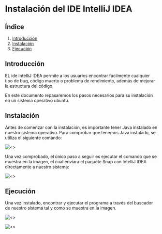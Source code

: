 # Instalación del IDE IntelliJ IDEA

## Índice
1. [Introducción](#introducción)
2. [Instalación](#instalación)
3. [Ejecución](#ejecución)

## Introducción
EL ide IntelliJ IDEA permite a los usuarios encontrar fácilmente cualquier tipo de bug, código muerto o problema de rendimiento, además de mejorar la estructura del código.

En este documento repasaremos los pasos necesarios para su instalación en un sistema operativo ubuntu.

## Instalación
Antes de comenzar con la instalación, es importante tener Java instalado en nuestro sistema operativo. Para comprobar que tenemos Java instalado, se utiliza el siguiente comando:

![<>](img/version.png)

Una vez comprobado, el único paso a seguir es ejecutar el comando que se muestra en la imagen, el cual enviara el paquete Snap con IntelliJ IDEA directamente a nuestro sistema:

![<>](img/install.png)

## Ejecución
Una vez instalado, encontrar y ejecutar el programa a través del buscador de nuestro sistema tal y como se muestra en la imagen.

![<>](img/buscar.png)

![<>](img/abrir.png)

